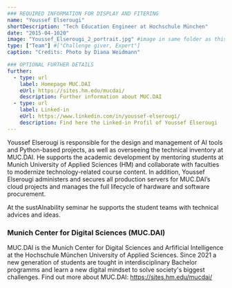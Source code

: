 ```yaml
---
### REQUIRED INFORMATION FOR DISPLAY AND FITERING
name: "Youssef Elserougi"
shortDescription: "Tech Education Engineer at Hochschule München"
date: "2015-04-1020"
image: "Youssef_Elserougi_2_portrait.jpg" #image in same folder as this file
type: ["Team"] #["Challenge giver, Expert"]
caption: "Credits: Photo by Diana Weidmann"

### OPTIONAL FURTHER DETAILS
further:
  - type: url
    label: Homepage MUC.DAI
    eUrl: https://sites.hm.edu/mucdai/
    description: Further information about MUC.DAI
  - type: url
    label: Linked-in 
    eUrl: https://www.linkedin.com/in/youssef-elserougi/
    description: Find here the Linked-in Profil of Youssef Elserougi
---
```


Youssef Elserougi is responsible for the design and management of AI tools and Python-based projects, as well as overseeing the technical inventory at MUC.DAI. He supports the academic development by mentoring students at Munich University of Applied Sciences (HM) and collaborate with faculties to modernize technology-related course content. In addition, Youssef Elserougi administers and secures all production servers for MUC.DAI’s cloud projects and manages the full lifecycle of hardware and software procurement.

At the sustAInability seminar he supports the student teams with technical advices and ideas. 

### Munich Center for Digital Sciences (MUC.DAI)

MUC.DAI is the Munich Center for Digital Sciences and Arfificial Intelligence at the Hochschule München University of Applied Sciences. Since 2021 a new generation of students are tought in interdisciplinary Bachelor programms and learn a new digital mindset to solve society's biggest challenges.
Find out more about MUC.DAI: https://sites.hm.edu/mucdai/
